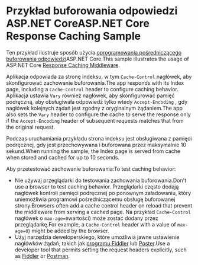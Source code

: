# <a name="aspnet-core-response-caching-sample"></a><span data-ttu-id="1af6f-101">Przykład buforowania odpowiedzi ASP.NET Core</span><span class="sxs-lookup"><span data-stu-id="1af6f-101">ASP.NET Core Response Caching Sample</span></span>

<span data-ttu-id="1af6f-102">Ten przykład ilustruje sposób użycia [oprogramowania pośredniczącego buforowania odpowiedzi](https://docs.microsoft.com/aspnet/core/performance/caching/middleware)ASP.NET Core.</span><span class="sxs-lookup"><span data-stu-id="1af6f-102">This sample illustrates the usage of ASP.NET Core [Response Caching Middleware](https://docs.microsoft.com/aspnet/core/performance/caching/middleware).</span></span>

<span data-ttu-id="1af6f-103">Aplikacja odpowiada za stronę indeksu, w tym `Cache-Control` nagłówek, aby skonfigurować zachowanie buforowania.</span><span class="sxs-lookup"><span data-stu-id="1af6f-103">The app responds with its Index page, including a `Cache-Control` header to configure caching behavior.</span></span> <span data-ttu-id="1af6f-104">Aplikacja ustawia `Vary` również nagłówek, aby skonfigurować pamięć podręczną, aby obsługiwała odpowiedź tylko wtedy `Accept-Encoding` , gdy nagłówek kolejnych żądań jest zgodny z oryginalnym żądaniem.</span><span class="sxs-lookup"><span data-stu-id="1af6f-104">The app also sets the `Vary` header to configure the cache to serve the response only if the `Accept-Encoding` header of subsequent requests matches that from the original request.</span></span>

<span data-ttu-id="1af6f-105">Podczas uruchamiania przykładu strona indeksu jest obsługiwana z pamięci podręcznej, gdy jest przechowywana i buforowana przez maksymalnie 10 sekund.</span><span class="sxs-lookup"><span data-stu-id="1af6f-105">When running the sample, the Index page is served from cache when stored and cached for up to 10 seconds.</span></span>

<span data-ttu-id="1af6f-106">Aby przetestować zachowanie buforowania:</span><span class="sxs-lookup"><span data-stu-id="1af6f-106">To test caching behavior:</span></span>

* <span data-ttu-id="1af6f-107">Nie używaj przeglądarki do testowania zachowania buforowania.</span><span class="sxs-lookup"><span data-stu-id="1af6f-107">Don't use a browser to test caching behavior.</span></span> <span data-ttu-id="1af6f-108">Przeglądarki często dodają nagłówek kontroli pamięci podręcznej po ponownym załadowaniu, który uniemożliwia programowi pośredniczącemu obsługę buforowanej strony.</span><span class="sxs-lookup"><span data-stu-id="1af6f-108">Browsers often add a cache control header on reload that prevent the middleware from serving a cached page.</span></span> <span data-ttu-id="1af6f-109">Na przykład `Cache-Control` nagłówek o `max-age=0`wartości) może zostać dodany przez przeglądarkę.</span><span class="sxs-lookup"><span data-stu-id="1af6f-109">For example, a `Cache-Control` header with a value of `max-age=0`) might be added by the browser.</span></span>
* <span data-ttu-id="1af6f-110">Użyj narzędzia deweloperskiego, które umożliwia jawne ustawienie nagłówków żądań, takich jak <a href="https://www.telerik.com/fiddler">programu Fiddler</a> lub <a href="https://www.getpostman.com/">Poster</a>.</span><span class="sxs-lookup"><span data-stu-id="1af6f-110">Use a developer tool that permits setting the request headers explicitly, such as <a href="https://www.telerik.com/fiddler">Fiddler</a> or <a href="https://www.getpostman.com/">Postman</a>.</span></span>
